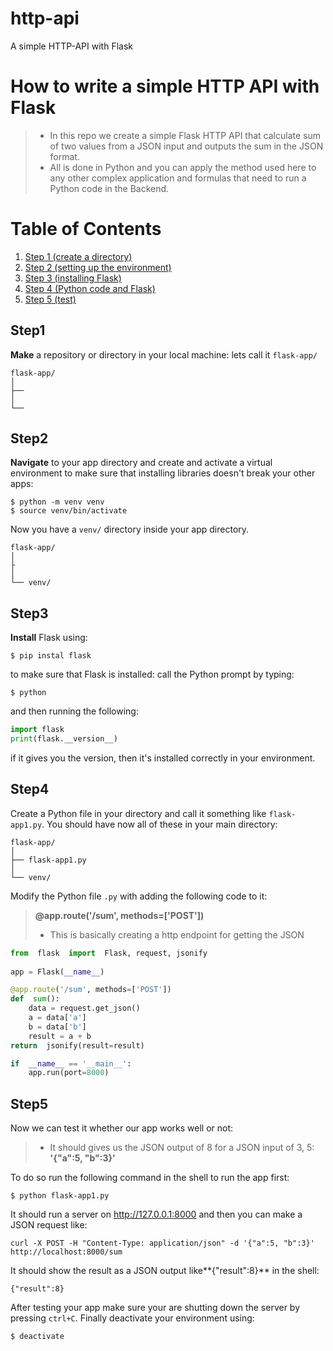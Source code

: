 # http-api
A simple HTTP-API with Flask


# How to write a simple HTTP API with Flask

> + In this repo we create a simple Flask HTTP API that calculate sum of two values from a JSON input and outputs the sum in the JSON format. 
> + All is done in Python and you can apply the method used here to any other complex application and formulas that need to run a Python code in the Backend.

# Table of Contents
1. [Step 1 (create a directory)](#step1)
2. [Step 2 (setting up the environment)](#step2)
3. [Step 3 (installing Flask)](#step3)
4. [Step 4 (Python code and Flask)](#step4)
5. [Step 5 (test)](#step5)



## Step1
**Make** a repository or directory in your local machine:
lets call it `flask-app/`
```console
flask-app/
│
├──
│
└── 
```
## Step2
**Navigate** to your app directory and create and activate a virtual environment to make sure that installing libraries doesn't break your other apps:
```console
$ python -m venv venv
$ source venv/bin/activate
```
Now you have a `venv/` directory inside your app directory.
```console
flask-app/
│
├
│
└── venv/
```
## Step3
**Install**  Flask using:
```console
$ pip instal flask
```
to make sure that Flask is installed:
call the Python prompt by typing:
```console
$ python
```
and then running the following:
```python
import flask
print(flask.__version__)
```
if it gives you the version, then it's installed correctly in your environment.
## Step4
Create a Python file in your directory and call it something like `flask-app1.py`. You should have now all of these in your main directory:
```console
flask-app/
│
├── flask-app1.py
│
└── venv/
```
Modify the Python file `.py` with adding the following code to it:
> **@app.route('/sum', methods=['POST'])**
> + This is basically creating a http endpoint for getting the JSON 
```python
from  flask  import  Flask, request, jsonify
 
app = Flask(__name__)

@app.route('/sum', methods=['POST'])
def  sum():
	data = request.get_json()
	a = data['a']
	b = data['b']
	result = a + b
return  jsonify(result=result)

if  __name__ == '__main__':
	app.run(port=8000)
```
## Step5
Now we can test it whether our app works well or not: 
> + It should gives us the JSON output of 8 for a JSON input of 3, 5:
> **'{"a":5, "b":3}'**

To do so run the following command in the shell to run the app first:
```console
$ python flask-app1.py
```
It should run a server on http://127.0.0.1:8000 and then you can make a JSON request like:
```console
curl -X POST -H "Content-Type: application/json" -d '{"a":5, "b":3}' http://localhost:8000/sum
``` 
It should show the result as a JSON output like**{"result":8}** in the shell:
```console
{"result":8}
```
After testing your app make sure your are shutting down the server by pressing `ctrl+C`. Finally deactivate your environment using:
```console
$ deactivate
```
